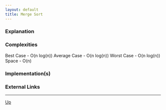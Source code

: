 ```yaml
---
layout: default
title: Merge Sort
---
```


### Explanation

### Complexities

Best Case - O(n log(n))
Average Case - O(n log(n))
Worst Case - O(n log(n))
Space - O(n)

### Implementation(s)

### External Links

---

[Up](./README.md)
